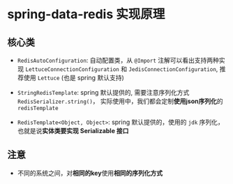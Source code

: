 # spring-data-redis 实现原理


## 核心类

- `RedisAutoConfiguration`: 自动配置类，从 `@Import` 注解可以看出支持两种实现 `LettuceConnectionConfiguration` 和 `JedisConnectionConfiguration`, 推荐使用 `Lettuce` (也是 spring 默认支持)

- `StringRedisTemplate`: spring 默认提供的, 需要注意序列化方式 `RedisSerializer.string()`， 实际使用中，我们都会定制**使用json序列化**的 `redisTemplate`

- `RedisTemplate<Object, Object>`: spring 默认提供的，使用的 `jdk` 序列化，也就是说**实体类要实现 Serializable 接口**






## 注意

- 不同的系统之间，对**相同的key**使用**相同的序列化方式**
